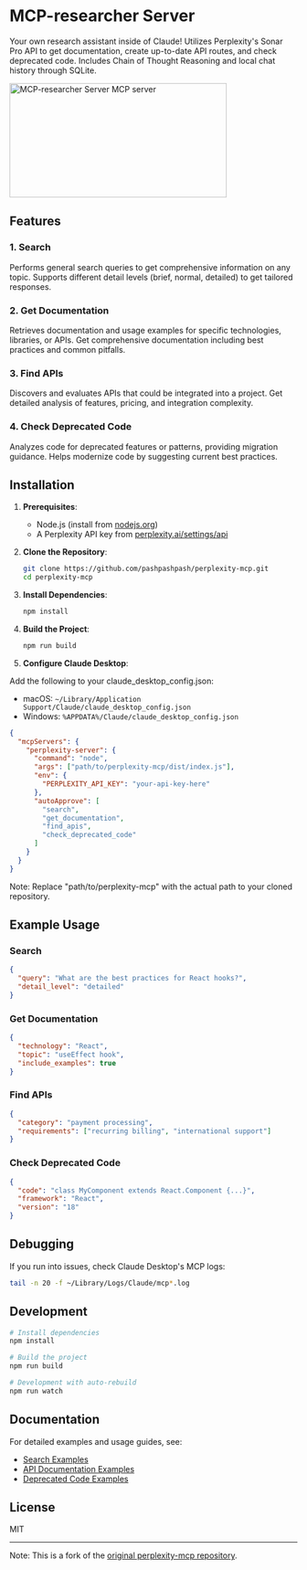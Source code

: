 # MCP-researcher Server

Your own research assistant inside of Claude! Utilizes Perplexity's Sonar Pro API to get documentation, create up-to-date API routes, and check deprecated code. Includes Chain of Thought Reasoning and local chat history through SQLite.

<a href="https://glama.ai/mcp/servers/g1i6ilg8sl"><img width="380" height="200" src="https://glama.ai/mcp/servers/g1i6ilg8sl/badge" alt="MCP-researcher Server MCP server" /></a>

## Features

### 1. Search
Performs general search queries to get comprehensive information on any topic. Supports different detail levels (brief, normal, detailed) to get tailored responses.

### 2. Get Documentation
Retrieves documentation and usage examples for specific technologies, libraries, or APIs. Get comprehensive documentation including best practices and common pitfalls.

### 3. Find APIs
Discovers and evaluates APIs that could be integrated into a project. Get detailed analysis of features, pricing, and integration complexity.

### 4. Check Deprecated Code
Analyzes code for deprecated features or patterns, providing migration guidance. Helps modernize code by suggesting current best practices.

## Installation

1. **Prerequisites**:
   - Node.js (install from [nodejs.org](https://nodejs.org))
   - A Perplexity API key from [perplexity.ai/settings/api](https://www.perplexity.ai/settings/api)

2. **Clone the Repository**:
   ```bash
   git clone https://github.com/pashpashpash/perplexity-mcp.git
   cd perplexity-mcp
   ```

3. **Install Dependencies**:
   ```bash
   npm install
   ```

4. **Build the Project**:
   ```bash
   npm run build
   ```

5. **Configure Claude Desktop**:

Add the following to your claude_desktop_config.json:
- macOS: `~/Library/Application Support/Claude/claude_desktop_config.json`
- Windows: `%APPDATA%/Claude/claude_desktop_config.json`

```json
{
  "mcpServers": {
    "perplexity-server": {
      "command": "node",
      "args": ["path/to/perplexity-mcp/dist/index.js"],
      "env": {
        "PERPLEXITY_API_KEY": "your-api-key-here"
      },
      "autoApprove": [
        "search",
        "get_documentation",
        "find_apis",
        "check_deprecated_code"
      ]
    }
  }
}
```
Note: Replace "path/to/perplexity-mcp" with the actual path to your cloned repository.

## Example Usage

### Search
```json
{
  "query": "What are the best practices for React hooks?",
  "detail_level": "detailed"
}
```

### Get Documentation
```json
{
  "technology": "React",
  "topic": "useEffect hook",
  "include_examples": true
}
```

### Find APIs
```json
{
  "category": "payment processing",
  "requirements": ["recurring billing", "international support"]
}
```

### Check Deprecated Code
```json
{
  "code": "class MyComponent extends React.Component {...}",
  "framework": "React",
  "version": "18"
}
```

## Debugging

If you run into issues, check Claude Desktop's MCP logs:
```bash
tail -n 20 -f ~/Library/Logs/Claude/mcp*.log
```

## Development

```bash
# Install dependencies
npm install

# Build the project
npm run build

# Development with auto-rebuild
npm run watch
```

## Documentation

For detailed examples and usage guides, see:
- [Search Examples](https://github.com/DaInfernalCoder/perplexity-mcp/blob/main/examples/search.md)
- [API Documentation Examples](https://github.com/DaInfernalCoder/perplexity-mcp/blob/main/examples/find-apis.md)
- [Deprecated Code Examples](https://github.com/DaInfernalCoder/perplexity-mcp/blob/main/examples/check-deprecated-code.md)

## License

MIT

---
Note: This is a fork of the [original perplexity-mcp repository](https://github.com/DaInfernalCoder/perplexity-mcp).
